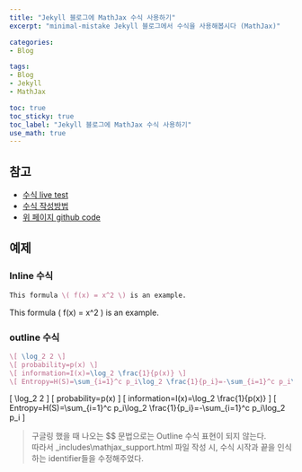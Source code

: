 ```yaml
---
title: "Jekyll 블로그에 MathJax 수식 사용하기"
excerpt: "minimal-mistake Jekyll 블로그에서 수식을 사용해봅시다 (MathJax)"

categories:
- Blog

tags:
- Blog
- Jekyll
- MathJax

toc: true
toc_sticky: true
toc_label: "Jekyll 블로그에 MathJax 수식 사용하기"
use_math: true
---
```


## 참고
- [수식 live test](https://www.mathjax.org/#demo)
- [수식 작성방법](https://ghdic.github.io/math/default/mathjax-%EB%AC%B8%EB%B2%95/)
- [위 페이지 github code](https://raw.githubusercontent.com/ghdic/ghdic.github.io/master/_posts/default/2020-02-01-mathjax-%EB%AC%B8%EB%B2%95.md)

## 예제
### Inline 수식
```latex
This formula \( f(x) = x^2 \) is an example.

```
This formula \( f(x) = x^2 \) is an example.


### outline 수식
```latex
\[ \log_2 2 \]
\[ probability=p(x) \]
\[ information=I(x)=\log_2 \frac{1}{p(x)} \]
\[ Entropy=H(S)=\sum_{i=1}^c p_i\log_2 \frac{1}{p_i}=-\sum_{i=1}^c p_i\log_2 p_i \]
```
\[ \log_2 2 \]
\[ probability=p(x) \]
\[ information=I(x)=\log_2 \frac{1}{p(x)} \]
\[ Entropy=H(S)=\sum_{i=1}^c p_i\log_2 \frac{1}{p_i}=-\sum_{i=1}^c p_i\log_2 p_i \]

> 구글링 했을 때 나오는 $$ 문법으로는 Outline 수식 표현이 되지 않는다.  
> 따라서 \_includes\mathjax_support.html 파일 작성 시, 수식 시작과 끝을 인식하는 identifier들을 수정해주었다.